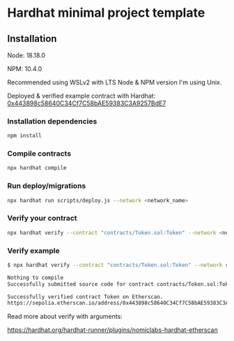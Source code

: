 # Hardhat minimal project template

## Installation
Node: 18.18.0

NPM: 10.4.0

Recommended using WSLv2 with LTS Node & NPM version
I'm using Unix.

Deployed & verified example contract with Hardhat:
[0x443898c58640C34Cf7C58bAE59383C3A9257BdE7](https://sepolia.etherscan.io/address/0x443898c58640C34Cf7C58bAE59383C3A9257BdE7#code)

### Installation dependencies
```bash
npm install
```
### Compile contracts
```bash
npx hardhat compile
```
### Run deploy/migrations
```bash
npx hardhat run scripts/deploy.js --network <network_name>
```
### Verify your contract
```bash
npx hardhat verify --contract "contracts/Token.sol:Token" --network <network_name> <deployed_contract_address>
```
### Verify example
```bash
$ npx hardhat verify --contract "contracts/Token.sol:Token" --network sepolia 0x443898c58640C34Cf7C58bAE59383C3A9257BdE7

Nothing to compile
Successfully submitted source code for contract contracts/Token.sol:Token at 0x443898c58640C34Cf7C58bAE59383C3A9257BdE7 for verification on the block explorer. Waiting for verification result...

Successfully verified contract Token on Etherscan.
https://sepolia.etherscan.io/address/0x443898c58640C34Cf7C58bAE59383C3A9257BdE7#code
```
Read more about verify with arguments:

https://hardhat.org/hardhat-runner/plugins/nomiclabs-hardhat-etherscan
